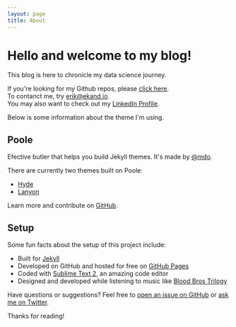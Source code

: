 ```yaml
---
layout: page
title: About
---
```


# Hello and welcome to my blog! 

This blog is here to chronicle my data science journey. 

If you're looking for my Github repos, please [click here](https://github.com/ekand).  
To contanct me, try [erik@ekand.io](mailto:erik@ekand.io).  
You may also want to check out my [LinkedIn Profile](https://www.linkedin.com/in/ekand/).  

Below is some information about the theme I'm using.

## Poole
Efective butler that helps you build Jekyll themes. It's made by [@mdo](https://twitter.com/mdo).

There are currently two themes built on Poole:

* [Hyde](http://hyde.getpoole.com)
* [Lanyon](http://lanyon.getpoole.com)

Learn more and contribute on [GitHub](https://github.com/poole).

## Setup

Some fun facts about the setup of this project include:

* Built for [Jekyll](http://jekyllrb.com)
* Developed on GitHub and hosted for free on [GitHub Pages](https://pages.github.com)
* Coded with [Sublime Text 2](http://sublimetext.com), an amazing code editor
* Designed and developed while listening to music like [Blood Bros Trilogy](https://soundcloud.com/maddecent/sets/blood-bros-series)

Have questions or suggestions? Feel free to [open an issue on GitHub](https://github.com/poole/poole/issues/new) or [ask me on Twitter](https://twitter.com/mdo).

Thanks for reading!
